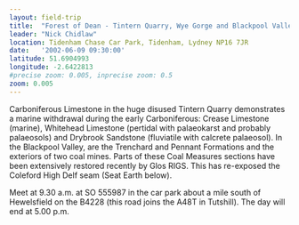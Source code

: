 ```yaml
---
layout: field-trip
title:  "Forest of Dean - Tintern Quarry, Wye Gorge and Blackpool Valley, near Yorkley"
leader: "Nick Chidlaw"
location: Tidenham Chase Car Park, Tidenham, Lydney NP16 7JR
date:   '2002-06-09 09:30:00'
latitude: 51.6904993
longitude: -2.6422813
#precise zoom: 0.005, inprecise zoom: 0.5
zoom: 0.005
---
```

Carboniferous Limestone in the huge disused Tintern Quarry demonstrates a marine withdrawal during the early Carboniferous: Crease Limestone (marine), Whitehead Limestone (pertidal with palaeokarst and probably palaeosols) and Drybrook Sandstone (fluviatile with calcrete palaeosol). In the Blackpool Valley, are the Trenchard and Pennant Formations and the exteriors of two coal mines. Parts of these Coal Measures sections have been extensively restored recently by Glos RIGS. This has re-exposed the Coleford High Delf seam (Seat Earth below).

Meet at 9.30 a.m. at SO 555987 in the car park about a mile south of Hewelsfield on the B4228 (this road joins the A48T in Tutshill). The day will end at 5.00 p.m.